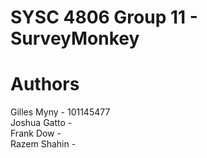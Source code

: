 # SYSC 4806 Group 11 - SurveyMonkey

# Authors
Gilles Myny - 101145477  
Joshua Gatto -  
Frank Dow -  
Razem Shahin -  
